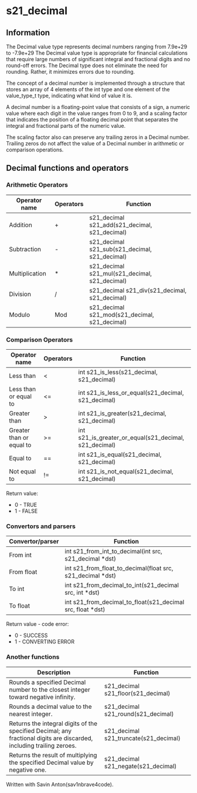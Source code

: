 # s21_decimal 

## Information

The Decimal value type represents decimal numbers ranging from 7.9e+29 to
-7.9e+29  The Decimal value type is appropriate for financial calculations
that require large numbers of significant integral and fractional digits
and no round-off errors.  The Decimal type does not eliminate the need
for rounding. Rather, it minimizes errors due to rounding.

The concept of a decimal number is implemented through a structure that
stores an array of 4 elements of the int type and one element of the
value_type_t type, indicating what kind of value it is.

A decimal number is a floating-point value that consists of a sign, a numeric
value where each digit in the value ranges from 0 to 9, and a scaling factor
that indicates the position of a floating decimal point that separates the
integral and fractional parts of the numeric value.

The scaling factor also can preserve any trailing zeros in a Decimal number.
Trailing zeros do not affect the value of a Decimal number in arithmetic
or comparison operations. 

## Decimal functions and operators

### Arithmetic Operators

| Operator name | Operators  | Function | 
| ------ | ------ | ------ |
| Addition | + | s21_decimal s21_add(s21_decimal, s21_decimal) |
| Subtraction | - | s21_decimal s21_sub(s21_decimal, s21_decimal) |
| Multiplication | * | s21_decimal s21_mul(s21_decimal, s21_decimal) | 
| Division | / | s21_decimal s21_div(s21_decimal, s21_decimal) |
| Modulo | Mod | s21_decimal s21_mod(s21_decimal, s21_decimal) |

### Comparison Operators

| Operator name | Operators  | Function | 
| ------ | ------ | ------ |
| Less than | < | int s21_is_less(s21_decimal, s21_decimal) |
| Less than or equal to | <= | int s21_is_less_or_equal(s21_decimal, s21_decimal) | 
| Greater than | > |  int s21_is_greater(s21_decimal, s21_decimal) |
| Greater than or equal to | >= | int s21_is_greater_or_equal(s21_decimal, s21_decimal) | 
| Equal to | == |  int s21_is_equal(s21_decimal, s21_decimal) |
| Not equal to | != |  int s21_is_not_equal(s21_decimal, s21_decimal) |

Return value:
- 0 - TRUE
- 1 - FALSE

### Convertors and parsers

| Convertor/parser | Function | 
| ------ | ------ |
| From int  | int s21_from_int_to_decimal(int src, s21_decimal *dst) |
| From float  | int s21_from_float_to_decimal(float src, s21_decimal *dst) |
| To int  | int s21_from_decimal_to_int(s21_decimal src, int *dst) |
| To float  | int s21_from_decimal_to_float(s21_decimal src, float *dst) |

Return value - code error:
- 0 - SUCCESS
- 1 - CONVERTING ERROR

### Another functions

| Description | Function | 
| ------ | ------ |
| Rounds a specified Decimal number to the closest integer toward negative infinity. | s21_decimal s21_floor(s21_decimal) |	
| Rounds a decimal value to the nearest integer. | s21_decimal s21_round(s21_decimal) |
| Returns the integral digits of the specified Decimal; any fractional digits are discarded, including trailing zeroes. | s21_decimal s21_truncate(s21_decimal) |
| Returns the result of multiplying the specified Decimal value by negative one. | s21_decimal s21_negate(s21_decimal) |

Written with Savin Anton(sav1nbrave4code).

